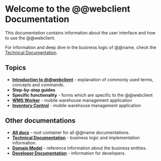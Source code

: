 # Welcome to the @@webclient Documentation

This documentation contains information about the user interface and how to use the @@webclient.

For information and deep dive in the business logic of @@name, check the [Technical Documentation](https://docs.erp.net/tech).

## Topics
 
- **[Introduction to @@webclient](./introduction/index.md)** - explanation of commonly used terms, concepts and commands.
- **Step-by-step guides**
- **Specific functionality** - forms which are specific to the @@webclient
- **[WMS Worker](./wms-worker/index.md)** - mobile warehouse management application
- **[Inventory Control](./inventory-control/index.md)** - mobile warehouse management application


## Other documentations

- **[All docs](https://docs.erp.net)** - root container for all @@name documentations.
- **[Technical Documentation](https://docs.erp.net/tech)** - business logic and implementation information.
- **[Domain Model](https://erpnetdocs.github.io/model)** - reference information about the business entities.
- **[Developer Documentation](https://erpnetdocs.github.io/dev)** - information for developers.
